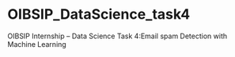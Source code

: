 # OIBSIP_DataScience_task4
OIBSIP Internship – Data Science Task 4:Email spam Detection with Machine Learning
